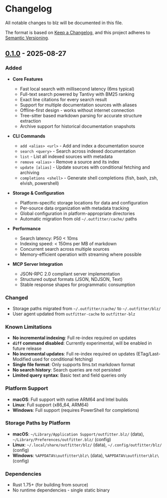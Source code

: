 # Changelog

All notable changes to blz will be documented in this file.

The format is based on [Keep a Changelog](https://keepachangelog.com/en/1.0.0/),
and this project adheres to [Semantic Versioning](https://semver.org/spec/v2.0.0.html).

## [0.1.0] - 2025-08-27

### Added

- **Core Features**
  - Fast local search with millisecond latency (6ms typical)
  - Full-text search powered by Tantivy with BM25 ranking
  - Exact line citations for every search result
  - Support for multiple documentation sources with aliases
  - Offline-first design - works without internet connection
  - Tree-sitter based markdown parsing for accurate structure extraction
  - Archive support for historical documentation snapshots

- **CLI Commands**
  - `add <alias> <url>` - Add and index a documentation source
  - `search <query>` - Search across indexed documentation
  - `list` - List all indexed sources with metadata
  - `remove <alias>` - Remove a source and its index
  - `update [alias]` - Update sources with conditional fetching and archiving
  - `completions <shell>` - Generate shell completions (fish, bash, zsh, elvish, powershell)

- **Storage & Configuration**
  - Platform-specific storage locations for data and configuration
  - Per-source data organization with metadata tracking
  - Global configuration in platform-appropriate directories
  - Automatic migration from old `~/.outfitter/cache/` paths

- **Performance**
  - Search latency: P50 < 10ms
  - Indexing speed: < 150ms per MB of markdown
  - Concurrent search across multiple sources
  - Memory-efficient operation with streaming where possible

- **MCP Server Integration**
  - JSON-RPC 2.0 compliant server implementation
  - Structured output formats (JSON, NDJSON, Text)
  - Stable response shapes for programmatic consumption

### Changed

- Storage paths migrated from `~/.outfitter/cache/` to `~/.outfitter/blz/`
- User agent updated from `outfitter-cache` to `outfitter-blz`

### Known Limitations

- **No incremental indexing**: Full re-index required on updates
- **`diff` command disabled**: Currently experimental, will be enabled in future release
- **No incremental updates**: Full re-index required on updates (ETag/Last-Modified used for conditional fetching)
- **Single file format**: Only supports llms.txt markdown format
- **No search history**: Search queries are not persisted
- **Limited query syntax**: Basic text and field queries only

### Platform Support

- **macOS**: Full support with native ARM64 and Intel builds
- **Linux**: Full support (x86_64, ARM64)
- **Windows**: Full support (requires PowerShell for completions)

### Storage Paths by Platform

- **macOS**: `~/Library/Application Support/outfitter.blz/` (data), `~/Library/Preferences/outfitter.blz/` (config)
- **Linux**: `~/.local/share/outfitter/blz/` (data), `~/.config/outfitter/blz/` (config)  
- **Windows**: `%APPDATA%\outfitter\blz\` (data), `%APPDATA%\outfitter\blz\` (config)

### Dependencies

- Rust 1.75+ (for building from source)
- No runtime dependencies - single static binary

[0.1.0]: https://github.com/outfitter-dev/blz/releases/tag/v0.1.0